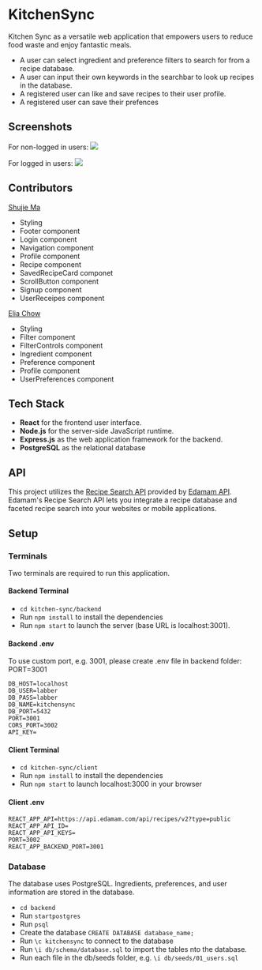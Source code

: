 # KitchenSync

Kitchen Sync as a versatile web application that empowers users to reduce food waste and enjoy fantastic meals.

- A user can select ingredient and preference filters to search for from a recipe database.
- A user can input their own keywords in the searchbar to look up recipes in the database.
- A registered user can like and save recipes to their user profile.
- A registered user can save their prefences

## Screenshots


For non-logged in users:
![](./docs/KitchenSync_Screenshots_01.gif)


For logged in users:
![](./docs/KitchenSync_Screenshots_02.gif)

## Contributors

[Shujie Ma](https://github.com/shujie1st)

- Styling
- Footer component
- Login component
- Navigation component
- Profile component
- Recipe component
- SavedRecipeCard componet
- ScrollButton component
- Signup component
- UserReceipes component

[Elia Chow](https://github.com/eliachow)

- Styling
- Filter component
- FilterControls component
- Ingredient component
- Preference component
- Profile component
- UserPreferences component

## Tech Stack

- **React** for the frontend user interface.
- **Node.js** for the server-side JavaScript runtime.
- **Express.js** as the web application framework for the backend.
- **PostgreSQL** as the relational database

## API

This project utilizes the [Recipe Search API](https://developer.edamam.com/edamam-recipe-api) provided by [Edamam API](https://www.edamam.com/). Edamam's Recipe Search API lets you integrate a recipe database and faceted recipe search into your websites or mobile applications.

## Setup

### Terminals

Two terminals are required to run this application.

#### Backend Terminal

- `cd kitchen-sync/backend`
- Run `npm install` to install the dependencies
- Run `npm start` to launch the server (base URL is localhost:3001).

#### Backend .env

To use custom port, e.g. 3001, please create .env file in backend folder: PORT=3001

```
DB_HOST=localhost
DB_USER=labber
DB_PASS=labber
DB_NAME=kitchensync
DB_PORT=5432
PORT=3001
CORS_PORT=3002
API_KEY=
```

#### Client Terminal

- `cd kitchen-sync/client`
- Run `npm install` to install the dependencies
- Run `npm start` to launch localhost:3000 in your browser

#### Client .env

```
REACT_APP_API=https://api.edamam.com/api/recipes/v2?type=public
REACT_APP_API_ID=
REACT_APP_API_KEYS=
PORT=3002
REACT_APP_BACKEND_PORT=3001
```

### Database

The database uses PostgreSQL. Ingredients, preferences, and user information are stored in the database.

- `cd backend`
- Run `startpostgres`
- Run `psql`
- Create the database `CREATE DATABASE database_name;`
- Run `\c kitchensync` to connect to the database
- Run `\i db/schema/database.sql` to import the tables nto the database.
- Run each file in the db/seeds folder,
  e.g. `\i db/seeds/01_users.sql`
